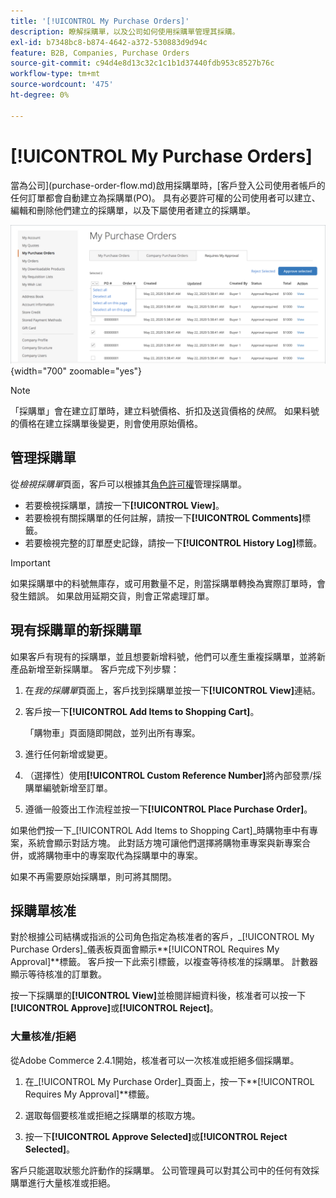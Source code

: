 ```yaml
---
title: '[!UICONTROL My Purchase Orders]'
description: 瞭解採購單，以及公司如何使用採購單管理其採購。
exl-id: b7348bc8-b874-4642-a372-530883d9d94c
feature: B2B, Companies, Purchase Orders
source-git-commit: c94d4e8d13c32c1c1b1d37440fdb953c8527b76c
workflow-type: tm+mt
source-wordcount: '475'
ht-degree: 0%

---
```


# [!UICONTROL My Purchase Orders]

當為公司](purchase-order-flow.md)啟用採購單時，[客戶登入公司使用者帳戶的任何訂單都會自動建立為採購單(PO)。 具有必要許可權的公司使用者可以建立、編輯和刪除他們建立的採購單，以及下屬使用者建立的採購單。

![我的採購單](./assets/account-dashboard-my-purchase-orders.png){width="700" zoomable="yes"}

>[!NOTE]
>
>「採購單」會在建立訂單時，建立料號價格、折扣及送貨價格的&#x200B;_快照_。 如果料號的價格在建立採購單後變更，則會使用原始價格。

## 管理採購單

從&#x200B;_檢視採購單_&#x200B;頁面，客戶可以根據其[角色許可權](account-company-roles-permissions.md)管理採購單。

- 若要檢視採購單，請按一下&#x200B;**[!UICONTROL View]**。
- 若要檢視有關採購單的任何註解，請按一下&#x200B;**[!UICONTROL Comments]**&#x200B;標籤。
- 若要檢視完整的訂單歷史記錄，請按一下&#x200B;**[!UICONTROL History Log]**&#x200B;標籤。

>[!IMPORTANT]
>
>如果採購單中的料號無庫存，或可用數量不足，則當採購單轉換為實際訂單時，會發生錯誤。 如果啟用延期交貨，則會正常處理訂單。

## 現有採購單的新採購單

如果客戶有現有的採購單，並且想要新增料號，他們可以產生重複採購單，並將新產品新增至新採購單。 客戶完成下列步驟：

1. 在&#x200B;_我的採購單_&#x200B;頁面上，客戶找到採購單並按一下&#x200B;**[!UICONTROL View]**&#x200B;連結。

1. 客戶按一下&#x200B;**[!UICONTROL Add Items to Shopping Cart]**。

   「購物車」頁面隨即開啟，並列出所有專案。

1. 進行任何新增或變更。

1. （選擇性）使用&#x200B;**[!UICONTROL Custom Reference Number]**&#x200B;將內部發票/採購單編號新增至訂單。

1. 遵循一般簽出工作流程並按一下&#x200B;**[!UICONTROL Place Purchase Order]**。

如果他們按一下&#x200B;_[!UICONTROL Add Items to Shopping Cart]_時購物車中有專案，系統會顯示對話方塊。 此對話方塊可讓他們選擇將購物車專案與新專案合併，或將購物車中的專案取代為採購單中的專案。

如果不再需要原始採購單，則可將其關閉。

## 採購單核准

對於根據公司結構或指派的公司角色指定為核准者的客戶，_[!UICONTROL My Purchase Orders]_儀表板頁面會顯示&#x200B;**[!UICONTROL Requires My Approval]**標籤。 客戶按一下此索引標籤，以複查等待核准的採購單。 計數器顯示等待核准的訂單數。

按一下採購單的&#x200B;**[!UICONTROL View]**&#x200B;並檢閱詳細資料後，核准者可以按一下&#x200B;**[!UICONTROL Approve]**&#x200B;或&#x200B;**[!UICONTROL Reject]**。

### 大量核准/拒絕

從Adobe Commerce 2.4.1開始，核准者可以一次核准或拒絕多個採購單。

1. 在&#x200B;_[!UICONTROL My Purchase Order]_頁面上，按一下&#x200B;**[!UICONTROL Requires My Approval]**標籤。

1. 選取每個要核准或拒絕之採購單的核取方塊。

1. 按一下&#x200B;**[!UICONTROL Approve Selected]**&#x200B;或&#x200B;**[!UICONTROL Reject Selected]**。

客戶只能選取狀態允許動作的採購單。 公司管理員可以對其公司中的任何有效採購單進行大量核准或拒絕。
